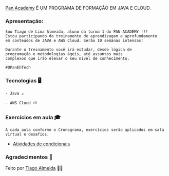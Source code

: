     
[Pan Academy](https://bancopan.corporate.gama.academy/) É UM PROGRAMA DE FORMAÇÃO EM JAVA E CLOUD.

### Apresentação:
    Sou Tiago de Lima Almeida, aluno da turma 1 do PAN ACADEMY !!!
    Estou participando do treinamento de aprendizagem e aprofundamento
    em conteúdos de JAVA e AWS Cloud. Serão 10 semanas intensas!

    Durante o treinamento você irá estudar, desde lógica de
    programação e metodologias ágeis, até assuntos mais
    complexos que irão elevar o seu nível de conhecimento.

    #OPanEhTech

### Tecnologias 🖥️
    - Java ☕

    - AWS Cloud ⛅

###  Exercícios em aula 🎓

    A cada aula conforme o Cronograma, exercícios serão aplicados em sala virtual e desafios.

   - [Atividades de condicionais](https://github.com/tiagodalmeida87/BancoPan_Tiago/tree/main/Condicionais/src)

### Agradecimentos 👏    


Feito por [Tiago Almeida](https://github.com/tiagodalmeida87) 🧑‍💻